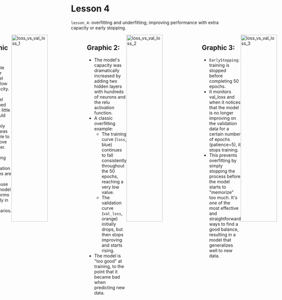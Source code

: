 # Lesson 4

`lesson_4`: overfitting and underfitting; improving performance with extra capacity or early stopping.

<div style="display: flex; justify-content: center;">
<div class="texto-titulo">
      
## Graphic 1:
* Simple linear model with low capacity.
* The model learned what little it could very quickly and was unable to improve further.
* Both training and validation losses are high because the model performs poorly in both scenarios.

</div>
      <img style="width: 48%;" width="1000" height="600" alt="loss_vs_val_loss_1" src="https://github.com/user-attachments/assets/88140202-c22a-4adf-8dee-23cc5fd575d2" />
<div class="texto-titulo">
      
## Graphic 2:
* The model's capacity was dramatically increased by adding two hidden layers with hundreds of neurons and the relu activation function.
* A classic overfitting example:
  * The training curve (`loss`, blue) continues to fall consistently throughout the 50 epochs, reaching a very low value.
  * The validation curve (`val_loss`, orange) initially drops, but then stops improving and starts rising.
* The model is "too good" at training, to the point that it became bad when predicting new data.

</div>
      <img style="width: 48%;" width="1000" height="600" alt="loss_vs_val_loss_2" src="https://github.com/user-attachments/assets/3a4011bf-9ec9-43fc-9831-4a00062c9733" />
<div class="texto-titulo">
      
## Graphic 3:
* `EarlyStopping`: training is stopped before completing 50 epochs.
* It monitors val_loss and when it notices that the model is no longer improving on the validation data for a certain number of epochs (patience=5), it stops training.
* This prevents overfitting by simply stopping the process before the model starts to "memorize" too much. It's one of the most effective and straightforward ways to find a good balance, resulting in a model that generalizes well to new data.

</div>
      <img style="width: 48%;" width="1000" height="600" alt="loss_vs_val_loss_3" src="https://github.com/user-attachments/assets/b0faf6d1-8b64-4f4c-84f8-aa3e1fb91c0b" />
</div>
